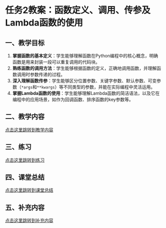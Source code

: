 # 任务2教案：函数定义、调用、传参及Lambda函数的使用

## 一、教学目标

1. **掌握函数的基本定义**：学生能够理解函数在Python编程中的核心概念，明确函数是用来封装一段可以重复调用的代码块。
2. **熟练函数的调用方法**：学生能够根据函数的定义，正确地调用函数，并理解函数调用时参数传递的过程。
3. **深入理解函数传参**：学生能够区分位置参数、关键字参数、默认参数、可变参数（`*args`和`**kwargs`）等不同类型的参数，并能在实际编程中灵活运用。
4. **掌握Lambda函数的使用**：学生能够理解Lambda函数的简洁语法，以及它在编程中的应用场景，如作为回调函数、排序函数的key参数等。

## 二、教学内容

[点击这里跳转到教学内容](docs/教学内容.md)

## 三、练习

[点击这里跳转到练习](docs/练习.md)

## 四、课堂总结

[点击这里跳转到课堂总结](docs/课堂总结.md)

## 五、补充内容

[点击这里跳转到补充内容](docs/补充内容.md)
